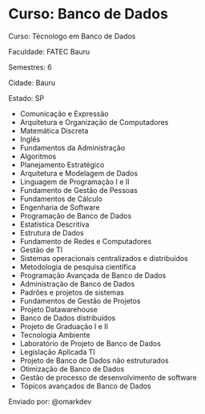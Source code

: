 # Curso: Banco de Dados

Curso: Técnologo em Banco de Dados

Faculdade: FATEC Bauru

Semestres: 6

Cidade: Bauru

Estado: SP

- Comunicação e Expressão
- Arquitetura e Organização de Computadores
- Matemática Discreta
- Inglês
- Fundamentos da Administração
- Algoritmos
- Planejamento Estratégico
- Arquitetura e Modelagem de Dados
- Linguagem de Programação I e II
- Fundamento de Gestão de Pessoas
- Fundamentos de Cálculo
- Engenharia de Software
- Programação de Banco de Dados
- Estatística Descritiva
- Estrutura de Dados
- Fundamento de Redes e Computadores
- Gestão de TI
- Sistemas operacionais centralizados e distribuídos
- Metodologia de pesquisa científica
- Programação Avançada de Banco de Dados
- Administração de Banco de Dados
- Padrões e projetos de sistemas
- Fundamentos de Gestão de Projetos
- Projeto Datawarehouse
- Banco de Dados distribuídos
- Projeto de Graduação I e II
- Tecnologia Ambiente
- Laboratório de Projeto de Banco de Dados
- Legislação Aplicada TI
- Projeto de Banco de Dados não estruturados
- Otimização de Banco de Dados
- Gestão de processo de desenvolvimento de software
- Tópicos avançados de Banco de Dados

Enviado por: @omarkdev